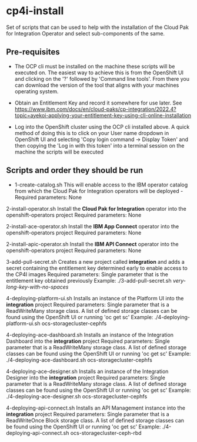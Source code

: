 # cp4i-install
Set of scripts that can be used to help with the installation of the Cloud Pak for Integration Operator and select sub-components of the same.

## Pre-requisites
- The OCP cli must be installed on the machine these scripts will be executed on. The easiest way to achieve this is from the OpenShift UI and clicking on the '?' followed by 'Command line tools'. From there you can download the version of the tool that aligns with your machines operating system.

- Obtain an Entitlement Key and record it somewhere for use later. See https://www.ibm.com/docs/en/cloud-paks/cp-integration/2022.4?topic=ayekoi-applying-your-entitlement-key-using-cli-online-installation

- Log into the OpenShift cluster using the OCP cli installed above. A quick method of doing this is to click on your User name dropdown in OpenShift UI and selecting 'Copy login command -> Display Token' and then copying the 'Log in with this token' into a terminal session on the machine the scripts will be executed

## Scripts and order they should be run


- 1-create-catalog.sh           This will enable access to the IBM operator catalog from which the Cloud Pak for Integration operators will be deployed
                              - Required parameters: None
                                                            
2-install-operator.sh         Install the **Cloud Pak for Integration** operator into the openshift-operators project
                              Required parameters: None
                              
2-install-ace-operator.sh     Install the **IBM App Connect** operator into the openshift-operators project
                              Required parameters: None
                              
2-install-apic-operator.sh    Install the **IBM API Connect** operator into the openshift-operators project
                              Required parameters: None
                              
3-add-pull-secret.sh          Creates a new project called **integration** and adds a secret containing the entitlement key determined early to enable access to the CP4I images
                              Required parameters: Single parameter that is the entitlement key obtained previously
                              Example:
                              ./3-add-pull-secret.sh _very-long-key-with-no-spaces_ 
                              
4-deploying-platform-ui.sh    Installs an instance of the Platform UI into the **integration** project
                              Required parameters: Single parameter that is a ReadWriteMany storage class. A list of defined storage classes can be found using the OpenShift UI or running 'oc get sc'
                              Example:
                              ./4-deploying-platform-ui.sh ocs-storagecluster-cephfs

4-deploying-ace-dashboard.sh  Installs an instance of the Integration Dashboard into the **integration** project
                              Required parameters: Single parameter that is a ReadWriteMany storage class. A list of defined storage classes can be found using the OpenShift UI or running 'oc get sc'
                              Example:
                              ./4-deploying-ace-dashboard.sh ocs-storagecluster-cephfs

4-deploying-ace-designer.sh   Installs an instance of the Integration Designer into the **integration** project
                              Required parameters: Single parameter that is a ReadWriteMany storage class. A list of defined storage classes can be found using the OpenShift UI or running 'oc get sc'
                              Example:
                              ./4-deploying-ace-designer.sh ocs-storagecluster-cephfs

4-deploying-api-connect.sh    Installs an API Management instance into the **integration** project
                              Required parameters: Single parameter that is a ReadWriteOnce Block storage class. A list of defined storage classes can be found using the OpenShift UI or running 'oc get sc'
                              Example:
                              ./4-deploying-api-connect.sh ocs-storagecluster-ceph-rbd
